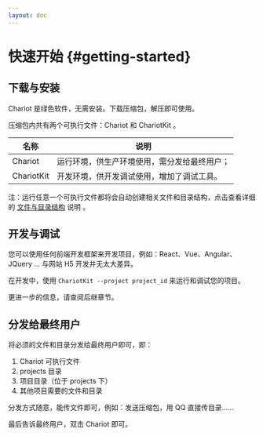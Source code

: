 ```yaml
---
layout: doc
---
```


# 快速开始 {#getting-started}

## 下载与安装

Chariot 是绿色软件，无需安装。下载压缩包，解压即可使用。

压缩包内共有两个可执行文件：Chariot 和 ChariotKit 。

| 名称         | 说明                     |
|------------|------------------------|
| Chariot    | 运行环境，供生产环境使用，需分发给最终用户； |
| ChariotKit | 开发环境，供开发调试使用，增加了调试工具。  |

注：运行任意一个可执行文件都将会自动创建相关文件和目录结构，点击查看详细的 [文件与目录结构](dirs_and_files) 说明 。

## 开发与调试

您可以使用任何前端开发框架来开发项目，例如：React、Vue、Angular、JQuery ...
与网站 H5 开发并无太大差异。

在开发中，使用 `ChariotKit --project project_id` 来运行和调试您的项目。  

更进一步的信息，请查阅后继章节。

## 分发给最终用户

将必须的文件和目录分发给最终用户即可，即：
1. Chariot 可执行文件
2. projects 目录
3. 项目目录（位于 projects 下）
4. 其他项目需要的文件和目录

分发方式随意，能传文件即可，例如：发送压缩包，用 QQ 直接传目录……

最后告诉最终用户，双击 Chariot 即可。
